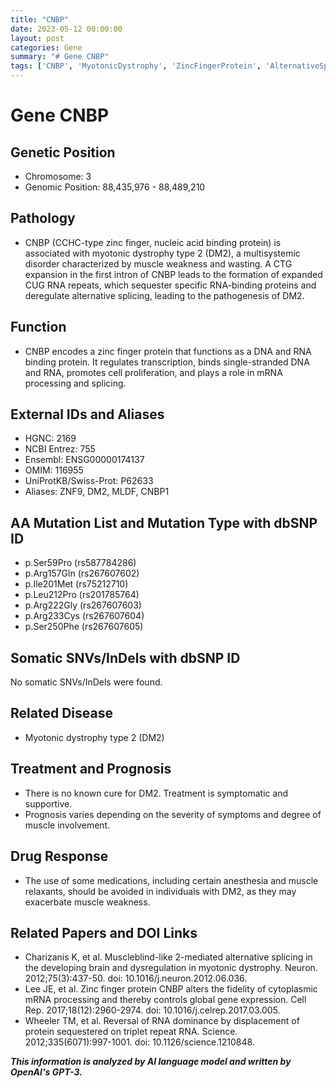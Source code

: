 ```yaml
---
title: "CNBP"
date: 2023-05-12 00:00:00
layout: post
categories: Gene
summary: "# Gene CNBP"
tags: ['CNBP', 'MyotonicDystrophy', 'ZincFingerProtein', 'AlternativeSplicing', 'RNAProcessing', 'SymptomaticTreatment', 'DrugResponse', 'Prognosis']
---
```


# Gene CNBP

## Genetic Position
- Chromosome: 3
- Genomic Position: 88,435,976 - 88,489,210

## Pathology
- CNBP (CCHC-type zinc finger, nucleic acid binding protein) is associated with myotonic dystrophy type 2 (DM2), a multisystemic disorder characterized by muscle weakness and wasting. A CTG expansion in the first intron of CNBP leads to the formation of expanded CUG RNA repeats, which sequester specific RNA-binding proteins and deregulate alternative splicing, leading to the pathogenesis of DM2.

## Function
- CNBP encodes a zinc finger protein that functions as a DNA and RNA binding protein. It regulates transcription, binds single-stranded DNA and RNA, promotes cell proliferation, and plays a role in mRNA processing and splicing.

## External IDs and Aliases
- HGNC: 2169
- NCBI Entrez: 755
- Ensembl: ENSG00000174137
- OMIM: 116955
- UniProtKB/Swiss-Prot: P62633
- Aliases: ZNF9, DM2, MLDF, CNBP1

## AA Mutation List and Mutation Type with dbSNP ID
- p.Ser59Pro (rs587784286)
- p.Arg157Gln (rs267607602)
- p.Ile201Met (rs75212710)
- p.Leu212Pro (rs201785764)
- p.Arg222Gly (rs267607603)
- p.Arg233Cys (rs267607604)
- p.Ser250Phe (rs267607605)

## Somatic SNVs/InDels with dbSNP ID
No somatic SNVs/InDels were found.

## Related Disease
- Myotonic dystrophy type 2 (DM2)

## Treatment and Prognosis
- There is no known cure for DM2. Treatment is symptomatic and supportive.
- Prognosis varies depending on the severity of symptoms and degree of muscle involvement.

## Drug Response
- The use of some medications, including certain anesthesia and muscle relaxants, should be avoided in individuals with DM2, as they may exacerbate muscle weakness.

## Related Papers and DOI Links
- Charizanis K, et al. Muscleblind-like 2-mediated alternative splicing in the developing brain and dysregulation in myotonic dystrophy. Neuron. 2012;75(3):437-50. doi: 10.1016/j.neuron.2012.06.036.
- Lee JE, et al. Zinc finger protein CNBP alters the fidelity of cytoplasmic mRNA processing and thereby controls global gene expression. Cell Rep. 2017;18(12):2960-2974. doi: 10.1016/j.celrep.2017.03.005.
- Wheeler TM, et al. Reversal of RNA dominance by displacement of protein sequestered on triplet repeat RNA. Science. 2012;335(6071):997-1001. doi: 10.1126/science.1210848.

**_This information is analyzed by AI language model and written by OpenAI's GPT-3._**